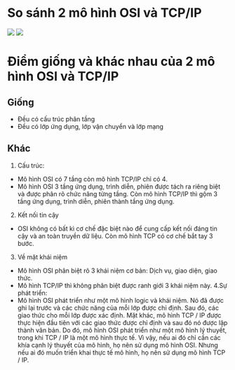 # So sánh 2 mô hình OSI và TCP/IP
![](https://image.prntscr.com/image/_KBixUMTSJi78m9d7i_TpA.png)
![](https://image.prntscr.com/image/fM-a9MMCSFWjoUEs_hSQdQ.png)
# Điểm giống và khác nhau của 2 mô hình OSI và TCP/IP
## Giống 
* Đều có cấu trúc phân tầng
* Đều có lớp ứng dụng, lớp vận chuyển và lớp mạng
## Khác
1. Cấu trúc:
* Mô hình OSI có 7 tầng còn mô hình TCP/IP chỉ có 4.
* Mô hình OSI 3 tầng ứng dụng, trình diễn, phiên được tách ra riêng biệt và được phân rõ chức năng từng tầng. Còn mô hình TCP/IP thì gộm 3 tầng ứng dụng, trình diễn, phiên thành tầng ứng dụng.
2. Kết nối tin cậy
* OSI không có bất kì cơ chế đặc biệt nào để cung cấp kết nối đáng tin cậy và an toàn truyền dữ liệu. Còn mô hình TCP có cơ chế bắt tay 3 bước.
3. Về mặt khái niệm
* Mô hình OSI phân biệt rõ 3 khái niệm cơ bản: Dịch vụ, giao diện, giao thức.
* Mô hình TCP/IP thì không phân biệt được ranh giới 3 khái niệm này.
4.Sự phát triển: 
* Mô hình OSI phát triển như một mô hình logic và khái niệm. Nó đã được ghi lại trước và các chức năng của mỗi lớp được chỉ định. Sau đó, các giao thức cho mỗi lớp được xác định. Mặt khác, mô hình TCP / IP được thực hiện đầu tiên với các giao thức được chỉ định và sau đó nó được lập thành văn bản. Do đó, mô hình OSI phát triển như một mô hình lý thuyết, trong khi TCP / IP là một mô hình thực tế. Vì vậy, nếu ai đó chỉ cần các khía cạnh lý thuyết của mô hình, họ nên sử dụng mô hình OSI. Nhưng nếu ai đó muốn triển khai thực tế mô hình, họ nên sử dụng mô hình TCP / IP.